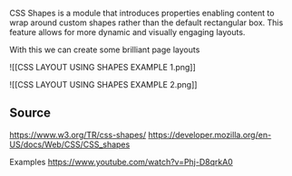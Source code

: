 CSS Shapes is a module that introduces properties enabling content to wrap around custom shapes rather than the default rectangular box. This feature allows for more dynamic and visually engaging layouts.

With this we can create some brilliant page layouts

![[CSS LAYOUT USING SHAPES EXAMPLE 1.png]]

![[CSS LAYOUT USING SHAPES EXAMPLE 2.png]]
## Source
https://www.w3.org/TR/css-shapes/ 
https://developer.mozilla.org/en-US/docs/Web/CSS/CSS_shapes

Examples https://www.youtube.com/watch?v=Phj-D8qrkA0
